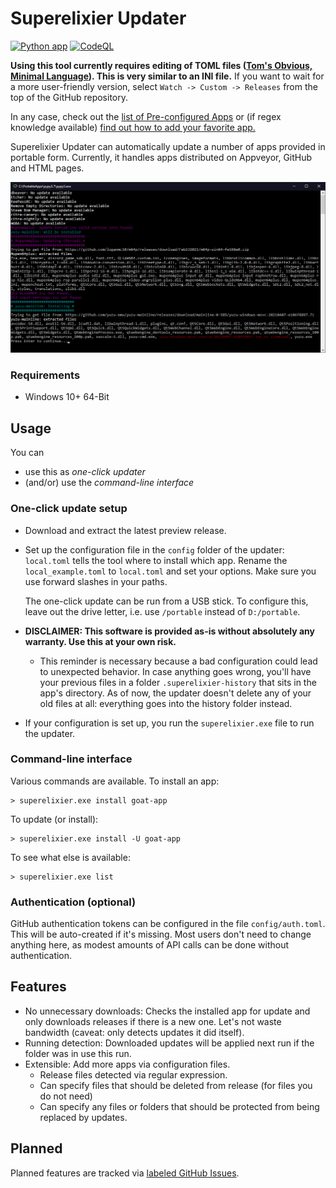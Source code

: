 # Superelixier Updater

[![Python app](https://github.com/FlotterCodername/superelixier-updater/actions/workflows/python-app.yml/badge.svg)](https://github.com/FlotterCodername/superelixier-updater/actions/workflows/python-app.yml) [![CodeQL](https://github.com/FlotterCodername/superelixier-updater/actions/workflows/codeql-analysis.yml/badge.svg)](https://github.com/FlotterCodername/superelixier-updater/actions/workflows/codeql-analysis.yml)

**Using this tool currently requires editing of TOML files
([Tom's Obvious, Minimal Language](https://en.wikipedia.org/wiki/TOML)). This is very similar to an INI file.** If you
want to wait for a more user-friendly version, select ``Watch -> Custom -> Releases`` from the top of the GitHub
repository.

In any case, check out the [list of Pre-configured Apps](./docs/Available%20Apps.md) or (if regex knowledge available) [find out how to add your favorite app.](./docs/Adding%20Apps.md)

Superelixier Updater can automatically update a number of apps provided in portable form. Currently, it handles apps
distributed on Appveyor, GitHub and HTML pages.

![Example console output of this program](./docs/example.png)


### Requirements

- Windows 10+ 64-Bit

## Usage

You can 
- use this as *one-click updater*
- (and/or) use the *command-line interface*

### One-click update setup

- Download and extract the latest preview release.
- Set up the configuration file in the ``config`` folder of the updater:
    ``local.toml`` tells the tool where to install which app. Rename the ``local_example.toml`` to ``local.toml`` and
    set your options. Make sure you use forward slashes in your paths.

    The one-click update can be run from a USB stick. To configure this, leave out the drive letter, i.e. use ``/portable``
    instead of ``D:/portable``.

- **DISCLAIMER: This software is provided as-is without absolutely any warranty. Use this at your own risk.**
    - This reminder is necessary because a bad configuration could lead to unexpected behavior. In case anything goes
      wrong, you'll have your previous files in a folder ``.superelixier-history`` that sits in the app's directory. As
      of now, the updater doesn't delete any of your old files at all: everything goes into the history folder instead.
- If your configuration is set up, you run the ``superelixier.exe`` file to run the updater.

### Command-line interface
Various commands are available.
To install an app:
```shell
> superelixier.exe install goat-app
```
To update (or install):
```shell
> superelixier.exe install -U goat-app
```
To see what else is available:
```shell
> superelixier.exe list
```
### Authentication (optional)
GitHub authentication tokens can be configured in the file ``config/auth.toml``. This will be auto-created
if it's missing. Most users don't need to change anything here, as modest amounts of API calls can be done without
authentication.

## Features

- No unnecessary downloads: Checks the installed app for update and only downloads releases if there is a new one. Let's
  not waste bandwidth (caveat: only detects updates it did itself).
- Running detection: Downloaded updates will be applied next run if the folder was in use this run.
- Extensible: Add more apps via configuration files.
    - Release files detected via regular expression.
    - Can specify files that should be deleted from release (for files you do not need)
    - Can specify any files or folders that should be protected from being replaced by updates.


## Planned
Planned features are tracked via [labeled GitHub Issues](https://github.com/FlotterCodername/superelixier-updater/issues?q=is%3Aopen+is%3Aissue+label%3Aaccepted+label%3Aepic%2Cenhancement).
